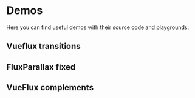 ---
---

# Demos

Here you can find useful demos with their source code and playgrounds.

## Vueflux transitions

<ClientOnly>
   <demos-index-1 />
</ClientOnly>

<ClientOnly>
   <vue-cosk mode="fill" />
</ClientOnly>

## FluxParallax fixed

<ClientOnly>
   <demos-index-2 />
</ClientOnly>

## VueFlux complements

<ClientOnly>
   <demos-index-3 />
</ClientOnly>
